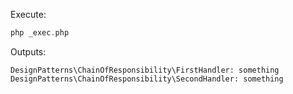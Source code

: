 
Execute:
```php
php _exec.php
```

Outputs:

```
DesignPatterns\ChainOfResponsibility\FirstHandler: something
DesignPatterns\ChainOfResponsibility\SecondHandler: something
```